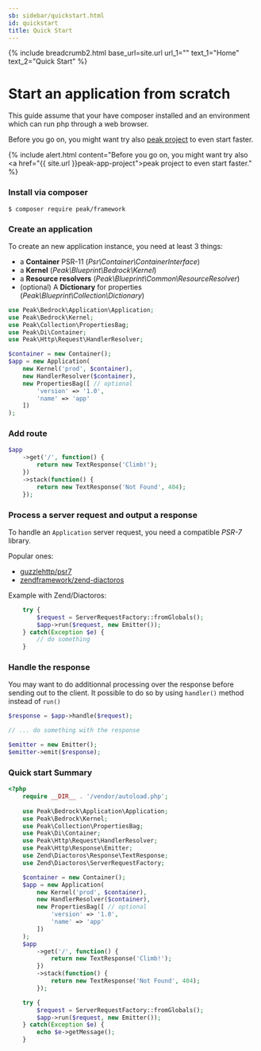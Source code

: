```yaml
---
sb: sidebar/quickstart.html
id: quickstart
title: Quick Start
---
```


{% include breadcrumb2.html base_url=site.url url_1="" text_1="Home" text_2="Quick Start" %}

# Start an application from scratch
This guide assume that your have composer installed and an environment which can run php through a web browser.

<div class="alert alert-info" role="alert">
  Before you go on, you might want try also <a href="{{ site.url }}peak-app-project">peak project</a> to even start faster.
</div>

{% include alert.html content="Before you go on, you might want try also <a href=\"{{ site.url }}peak-app-project\">peak project</a> to even start faster." %}


### Install via composer

```
$ composer require peak/framework
```

### Create an application

To create an new application instance, you need at least 3 things:

 - a **Container** PSR-11 (*Psr\Container\ContainerInterface*)
 - a **Kernel** (*Peak\Blueprint\Bedrock\Kernel*) 
 - a **Resource resolvers** (*Peak\Blueprint\Common\ResourceResolver*)
 - (optional) A **Dictionary** for properties (*Peak\Blueprint\Collection\Dictionary*)

```php
use Peak\Bedrock\Application\Application;
use Peak\Bedrock\Kernel;
use Peak\Collection\PropertiesBag;
use Peak\Di\Container;
use Peak\Http\Request\HandlerResolver;

$container = new Container();
$app = new Application(
    new Kernel('prod', $container),
    new HandlerResolver($container),
    new PropertiesBag([ // optional
        'version' => '1.0',
        'name' => 'app'
    ])
);
```

### Add route

```php
$app
    ->get('/', function() {
        return new TextResponse('Climb!');
    })
    ->stack(function() {
        return new TextResponse('Not Found', 404);
    });
```

### Process a server request and output a response

To handle an `Application` server request, you need a compatible *PSR-7* library. 

Popular ones:
 - [guzzlehttp/psr7](https://packagist.org/packages/guzzlehttp/psr7)
 - [zendframework/zend-diactoros](https://packagist.org/packages/zendframework/zend-diactoros)

Example with Zend/Diactoros:
```php
    try {
        $request = ServerRequestFactory::fromGlobals();
        $app->run($request, new Emitter());
    } catch(Exception $e) {
        // do something
    }
```

### Handle the response

You may want to do additionnal processing over the response before sending out to the client. It possible to do so by using ``handler()`` method instead of ``run()``

```php
$response = $app->handle($request);

// ... do something with the response

$emitter = new Emitter();
$emitter->emit($response);
```

### Quick start Summary

```php
<?php
    require __DIR__ . '/vendor/autoload.php';
    
    use Peak\Bedrock\Application\Application;
    use Peak\Bedrock\Kernel;
    use Peak\Collection\PropertiesBag;
    use Peak\Di\Container;
    use Peak\Http\Request\HandlerResolver;
    use Peak\Http\Response\Emitter;
    use Zend\Diactoros\Response\TextResponse;
    use Zend\Diactoros\ServerRequestFactory;

    $container = new Container();
    $app = new Application(
        new Kernel('prod', $container),
        new HandlerResolver($container),
        new PropertiesBag([ // optional
            'version' => '1.0',
            'name' => 'app'
        ])
    );
    $app
        ->get('/', function() {
            return new TextResponse('Climb!');
        })
        ->stack(function() {
            return new TextResponse('Not Found', 404);
        });

    try {
        $request = ServerRequestFactory::fromGlobals();
        $app->run($request, new Emitter());
    } catch(Exception $e) {
        echo $e->getMessage();
    }
```
    




